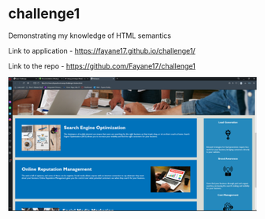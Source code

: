 # challenge1
Demonstrating my knowledge of HTML semantics 

Link to application - https://fayane17.github.io/challenge1/

Link to the repo - https://github.com/Fayane17/challenge1

<img src="./assets/images/Screenshot-2023-01-09-204817.png"/>